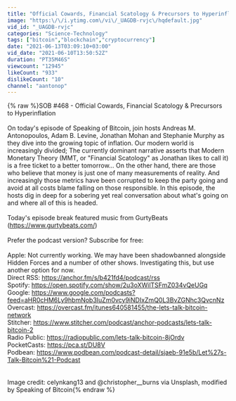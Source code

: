 ```yaml
---
title: "Official Cowards, Financial Scatology & Precursors to Hyperinflation (SOB 468)"
image: "https:\/\/i.ytimg.com\/vi\/_UAGDB-rvjc\/hqdefault.jpg"
vid_id: "_UAGDB-rvjc"
categories: "Science-Technology"
tags: ["bitcoin","blockchain","cryptocurrency"]
date: "2021-06-13T03:09:10+03:00"
vid_date: "2021-06-10T13:50:52Z"
duration: "PT35M46S"
viewcount: "12945"
likeCount: "933"
dislikeCount: "10"
channel: "aantonop"
---
```

{% raw %}SOB #468 - Official Cowards, Financial Scatology &amp; Precursors to Hyperinflation<br /><br />On today's episode of Speaking of Bitcoin, join hosts Andreas M. Antonopoulos, Adam B. Levine, Jonathan Mohan and Stephanie Murphy as they dive into the growing topic of inflation. Our modern world is increasingly divided; The currently dominant narrative asserts that Modern Monetary Theory (MMT, or &quot;Financial Scatology&quot; as Jonathan likes to call it) is a free ticket to a better tomorrow... On the other hand, there are those who believe that money is just one of many measurements of reality. And increasingly those metrics have been corrupted to keep the party going and avoid at all costs blame falling on those responsible.  In this episode, the hosts dig in deep for a sobering yet real conversation about what's going on and where all of this is headed.<br /><br />Today's episode break featured music from GurtyBeats (<a rel="nofollow" target="blank" href="https://www.gurtybeats.com/)">https://www.gurtybeats.com/)</a><br /><br />Prefer the podcast version?  Subscribe for free:<br /><br />Apple: Not currently working. We may have been shadowbanned alongside Hidden Forces and a number of other shows. Investigating this, but use another option for now.<br />Direct RSS: <a rel="nofollow" target="blank" href="https://anchor.fm/s/b421fd4/podcast/rss">https://anchor.fm/s/b421fd4/podcast/rss</a><br />Spotify: <a rel="nofollow" target="blank" href="https://open.spotify.com/show/2u3oXWilTSFmZ034vQeUGq">https://open.spotify.com/show/2u3oXWilTSFmZ034vQeUGq</a><br />Google: <a rel="nofollow" target="blank" href="https://www.google.com/podcasts?feed=aHR0cHM6Ly9hbmNob3IuZm0vcy9iNDIxZmQ0L3BvZGNhc3QvcnNz">https://www.google.com/podcasts?feed=aHR0cHM6Ly9hbmNob3IuZm0vcy9iNDIxZmQ0L3BvZGNhc3QvcnNz</a><br />Overcast: <a rel="nofollow" target="blank" href="https://overcast.fm/itunes640581455/the-lets-talk-bitcoin-network">https://overcast.fm/itunes640581455/the-lets-talk-bitcoin-network</a><br />Stitcher: <a rel="nofollow" target="blank" href="https://www.stitcher.com/podcast/anchor-podcasts/lets-talk-bitcoin-2">https://www.stitcher.com/podcast/anchor-podcasts/lets-talk-bitcoin-2</a><br />Radio Public: <a rel="nofollow" target="blank" href="https://radiopublic.com/lets-talk-bitcoin-8jOrdv">https://radiopublic.com/lets-talk-bitcoin-8jOrdv</a><br />PocketCasts: <a rel="nofollow" target="blank" href="https://pca.st/DU8V">https://pca.st/DU8V</a><br />Podbean: <a rel="nofollow" target="blank" href="https://www.podbean.com/podcast-detail/sjaeb-91e5b/Let%27s-Talk-Bitcoin%21-Podcast">https://www.podbean.com/podcast-detail/sjaeb-91e5b/Let%27s-Talk-Bitcoin%21-Podcast</a><br /><br /><br />Image credit: celynkang13 and @christopher__burns via Unsplash, modified by Speaking of Bitcoin{% endraw %}
